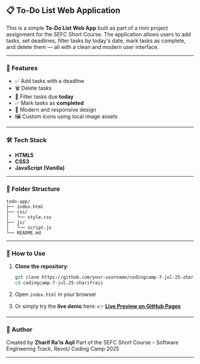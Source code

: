 ## 📋 To-Do List Web Application

This is a simple **To-Do List Web App** built as part of a mini project assignment for the SEFC Short Course. The application allows users to add tasks, set deadlines, filter tasks by today's date, mark tasks as complete, and delete them — all with a clean and modern user interface.

---

### 🚀 Features

* ✅ Add tasks with a deadline
* 🗑️ Delete tasks
* 📆 Filter tasks due **today**
* ✅ Mark tasks as **completed**
* 🎨 Modern and responsive design
* 🖼️ Custom icons using local image assets

---

### 🛠️ Tech Stack

* **HTML5**
* **CSS3**
* **JavaScript (Vanilla)**

---

### 📁 Folder Structure

```
todo-app/
├── index.html
├── css/
│   └── style.css
├── js/
│   └── script.js
└── README.md
```

---

### 🔧 How to Use

1. **Clone the repository**:

   ```bash
   git clone https://github.com/your-username/codingcamp-7-jul-25-zharifrais.git
   cd codingcamp-7-jul-25-zharifrais
   ```

2. Open `index.html` in your browser

3. Or simply try the **live demo** here:
   👉 **[Live Preview on GitHub Pages](https://revou-coding-camp.github.io/codingcamp-7-jul-25-zharifrais/)**

---

### 📝 Author

Created by **Zharif Ra’is Aqil**
Part of the SEFC Short Course – Software Engineering Track, RevoU Coding Camp 2025

---

